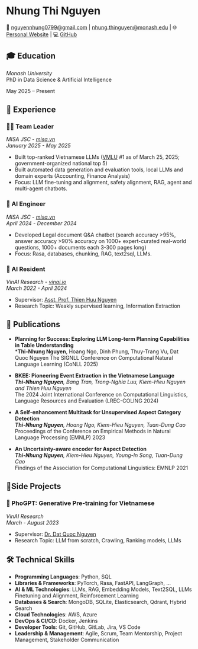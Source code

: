 # Nhung Thi Nguyen

📧 nguyennhung0799@gmail.com | nhung.thinguyen@monash.edu | 🌐 [Personal Website](https://nhungnt7.github.io/) | 💻 [GitHub](https://github.com/nhungnt7)

## 🎓 Education

*Monash University*  
PhD in Data Science & Artificial Intelligence

May 2025 – Present

## 💼 Experience

### 👨‍💼 Team Leader
*MISA JSC - [misa.vn](https://amis.misa.vn/)*  
*January 2025 - May 2025*  

- Built top-ranked Vietnamese LLMs ([VMLU](https://vmlu.ai/leaderboard) #1 as of March 25, 2025; government-organized national top 5)
- Built automated data generation and evaluation tools, local LLMs and domain experts (Accounting, Finance Analysis)
- Focus:  LLM fine-tuning and alignment, safety alignment, RAG, agent and multi-agent chatbots.

### 🧠 AI Engineer
*MISA JSC - [misa.vn](https://amis.misa.vn/)*  
*April 2024 - December 2024*  

- Developed Legal document Q&A chatbot (search accuracy >95%, answer accuracy >90% accuracy on 1000+ expert-curated real-world questions, 1000+ documents each 3-300 pages long)
- Focus: Rasa, databases, chunking, RAG, text2sql, LLMs.

### 🔬 AI Resident
*VinAI Research - [vinai.io](https://www.vinai.io/)*  
*March 2022 - April 2024*

- Supervisor: [Asst. Prof. Thien Huu Nguyen](https://ix.cs.uoregon.edu/~thien/)
- Research Topic: Weakly supervised learning, Information Extraction

## 📝 Publications

- **Planning for Success: Exploring LLM Long-term Planning Capabilities in Table Understanding**  
  ***Thi-Nhung Nguyen**, Hoang Ngo, Dinh Phung, Thuy-Trang Vu, Dat Quoc Nguyen
  The SIGNLL Conference on Computational Natural Language Learning (CoNLL 2025)

- **BKEE: Pioneering Event Extraction in the Vietnamese Language**  
  ***Thi-Nhung Nguyen**, Bang Tran, Trong-Nghia Luu, Kiem-Hieu Nguyen and Thien Huu Nguyen*  
  The 2024 Joint International Conference on Computational Linguistics, Language Resources and Evaluation (LREC-COLING 2024)

- **A Self-enhancement Multitask for Unsupervised Aspect Category Detection**  
  ***Thi-Nhung Nguyen**, Hoang Ngo, Kiem-Hieu Nguyen, Tuan-Dung Cao*  
  Proceedings of the Conference on Empirical Methods in Natural Language Processing (EMNLP) 2023

- **An Uncertainty-aware encoder for Aspect Detection**  
  ***Thi-Nhung Nguyen**, Kiem-Hieu Nguyen, Young-In Song, Tuan-Dung Cao*  
  Findings of the Association for Computational Linguistics: EMNLP 2021

## 🚀Side Projects

### 🤖 PhoGPT: Generative Pre-training for Vietnamese
*VinAI Research*  
*March - August 2023*  

- Supervisor: [Dr. Dat Quoc Nguyen](https://datquocnguyen.github.io/)
- Research Topic: LLM from scratch, Crawling, Ranking models, LLMs

## 🛠️ Technical Skills

- **Programming Languages**: Python, SQL
- **Libraries & Frameworks**: PyTorch, Rasa, FastAPI, LangGraph, ...
- **AI & ML Technologies**: LLMs, RAG, Embedding Models, Text2SQL, LLMs Finetuning and Alignment, Reinforcement Learning
- **Databases & Search**: MongoDB, SQLite, Elasticsearch, Qdrant, Hybrid Search
- **Cloud Technologies**: AWS, Azure
- **DevOps & CI/CD**: Docker, Jenkins
- **Developer Tools**: Git, GitHub, GitLab, Jira, VS Code
- **Leadership & Management**: Agile, Scrum, Team Mentorship, Project Management, Stakeholder Communication
